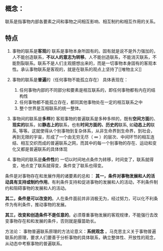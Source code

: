 ## 概念：
联系是指事物内部各要素之间和事物之间相互影响、相互制约和相互作用的关系。

## 特点
1. 事物的联系是**客观**的
	联系是事物本身所固有的。固有就是说不是外力强加的，人不能创造联系，**不以人的意志为转移**。人不能创造联系，不能消灭联系，不能割裂联系。联系不是人们主观臆想出来的，而是一切事物本身固有的客观本性。承认事物联系是客观的，就是在联系的观点上坚持了[[唯物主义]]

2. 事物的联系是**普遍**的（任何事物不能孤立存在）
具体表现在：
	1. 任何事物内部的不同部分和要素是相互联系的，即任何事物都有内在的结构性
	2. 任何事物都不能孤立存在，都同其他事物处在一定的相互联系之中
	3. 整个世界是互相联系的统一整体。

3. 事物间的联系是**多样**的
	客观事物的普遍联系是多种多样的，既有**空间方面**的、**现实的**联系，如**静态上的**联系，也有**时间方面的、历史的**联系, 如**动态上的**联系, 等等。这就使得从个别事物到复杂体系，从非生命界到生命界，到社会，再到无限的宇宙，形成了一个由无穷无尽（ ∞ ）的层次、中间环节的相互连结、相互交织而成的普遍联系之网，而其中的每一个别事物的存在、运动和变化又都是普遍联系的具体体现

4. 事物间的联系是**条件性**的
	一切以时间地点条件为转移，时间变了，联系就得变，地点变了联系就得变，条件变了联系也得变。

条件是对事物存在和发展作用的诸要素的总和：
**其一，条件对事物发展和人的活动具有支持或制约作用**。有利条件支持和促进事物的发展和人的活动，不利条件制约和阻碍事物的发展和人的活动。

**其二，条件是可以改变的**。人在条件面前并非消极无为，经过努力，可以化不利条件为有利条件，推动事物的发展。

**其三，改变和创造条件不是任意的**。必须尊重事物发展的客观规律，不能强行去改变事物存在和和发展的条件，否则就是揠苗助长。

方法论：
事物普遍联系原理的方法论意义：**系统观念** 。马克思主义关于事物普遍联系的原理，要求人们要善于分析事物的具体联系，确立整体性、开放性的观念，从动态中考察事物的普遍联系。



